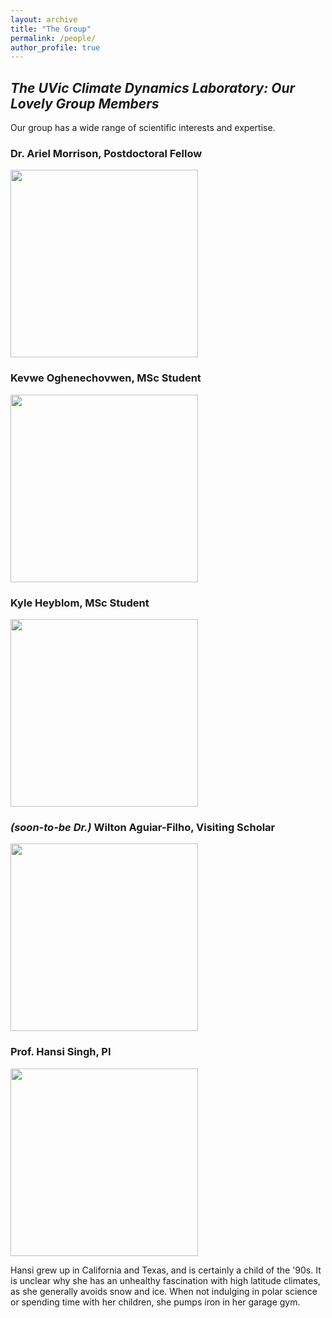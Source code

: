 ```yaml
---
layout: archive
title: "The Group"
permalink: /people/
author_profile: true
---
```


## <i>The UVic Climate Dynamics Laboratory: Our Lovely Group Members</i>

Our group has a wide range of scientific interests and expertise.  

### Dr. Ariel Morrison, Postdoctoral Fellow
<img src="https://hansialice.github.io/images/Ariel.jpg" width="300"/>

### Kevwe Oghenechovwen, MSc Student
<img src="https://hansialice.github.io/images/Kevwe.jpg" width="300"/>

### Kyle Heyblom, MSc Student
<img src="https://hansialice.github.io/images/Kyle.jpg" width="300"/>

### <i>(soon-to-be Dr.)</i> Wilton Aguiar-Filho, Visiting Scholar 
<img src="https://hansialice.github.io/images/Will.jpg" width="300"/>

### Prof. Hansi Singh, PI
<img src="https://hansialice.github.io/images/Hansi.jpg" width="300"/>

Hansi grew up in California and Texas, and is certainly a child of the '90s.  It is unclear why she has an unhealthy fascination with high latitude climates, as she generally avoids snow and ice.  When not indulging in polar science or spending time with her children, she pumps iron in her garage gym.  
